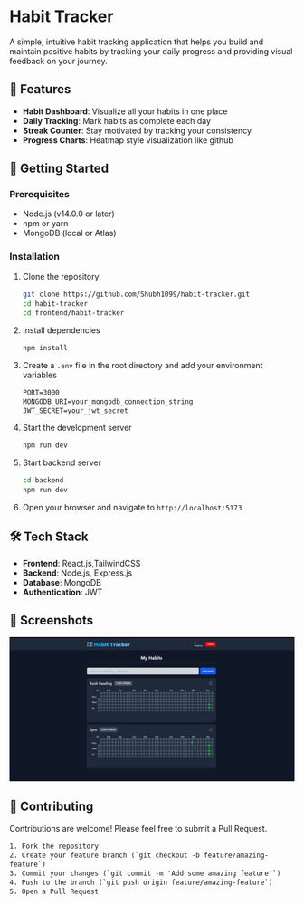 # Habit Tracker

A simple, intuitive habit tracking application that helps you build and maintain positive habits by tracking your daily progress and providing visual feedback on your journey.


## 📝 Features

- **Habit Dashboard**: Visualize all your habits in one place
- **Daily Tracking**: Mark habits as complete each day
- **Streak Counter**: Stay motivated by tracking your consistency
- **Progress Charts**: Heatmap style visualization like github

## 🚀 Getting Started

### Prerequisites

- Node.js (v14.0.0 or later)
- npm or yarn
- MongoDB (local or Atlas)

### Installation

1. Clone the repository
   ```bash
   git clone https://github.com/Shubh1099/habit-tracker.git
   cd habit-tracker
   cd frontend/habit-tracker
   ```

2. Install dependencies
   ```bash
   npm install
   ```
   
3. Create a `.env` file in the root directory and add your environment variables
   ```
   PORT=3000
   MONGODB_URI=your_mongodb_connection_string
   JWT_SECRET=your_jwt_secret
   ```

4. Start the development server
   ```bash
   npm run dev
   ```
5. Start backend server
   ```bash
   cd backend 
   npm run dev
   ```
6. Open your browser and navigate to `http://localhost:5173`

## 🛠️ Tech Stack

- **Frontend**: React.js,TailwindCSS
- **Backend**: Node.js, Express.js
- **Database**: MongoDB
- **Authentication**: JWT

## 📸 Screenshots
![Screenshot](https://github.com/Shubh1099/habit-tracker/blob/main/frontend/habit-tracker/src/assets/screenshots/screenshot.png)

## 🤝 Contributing

Contributions are welcome! Please feel free to submit a Pull Request.

    1. Fork the repository
    2. Create your feature branch (`git checkout -b feature/amazing-feature`)
    3. Commit your changes (`git commit -m 'Add some amazing feature'`)
    4. Push to the branch (`git push origin feature/amazing-feature`)
    5. Open a Pull Request
